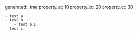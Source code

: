 generated:: true
property_a:: 10
property_b:: 20
property_c:: 30

    - test a
    - test b
        - test b.1
    - test c